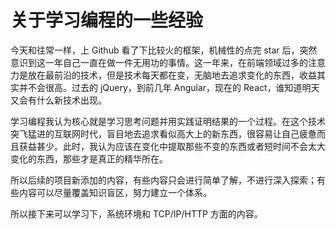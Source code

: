 # 关于学习编程的一些经验

今天和往常一样，上 Github 看了下比较火的框架，机械性的点完 star 后，突然意识到这一年自己一直在做一件无用功的事情。这一年来，在前端领域过多的注意力是放在最前沿的技术，但是技术每天都在变，无脑地去追求变化的东西，收益其实并不会很高。过去的 jQuery，到前几年 Angular，现在的 React，谁知道明天又会有什么新技术出现。

学习编程我认为核心就是学习思考问题并用实践证明结果的一个过程。在这个技术突飞猛进的互联网时代，盲目地去追求看似高大上的新东西，很容易让自己疲惫而且获益甚少。此时，我认为应该在变化中提取那些不变的东西或者短时间不会太大变化的东西，那些才是真正的精华所在。

所以后续的项目新添加的内容，有些内容只会进行简单了解，不进行深入探索；有些内容可以尽量覆盖知识盲区，努力建立一个体系。

所以接下来可以学习下，系统环境和 TCP/IP/HTTP 方面的内容。